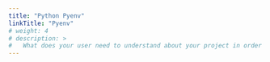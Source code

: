 ```yaml
---
title: "Python Pyenv"
linkTitle: "Pyenv"
# weight: 4
# description: >
#   What does your user need to understand about your project in order to use it - or potentially contribute to it? 
---
```

